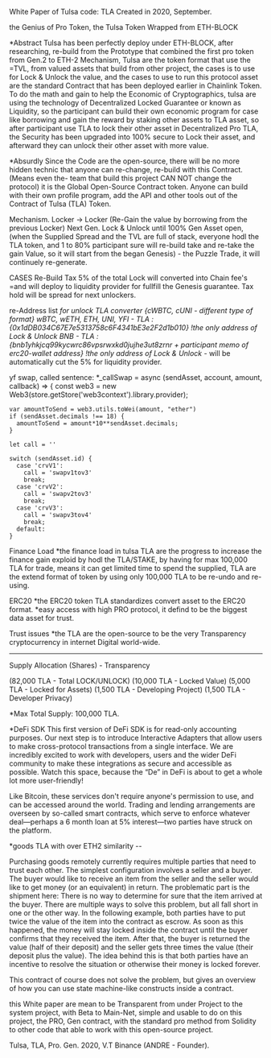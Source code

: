 White Paper of Tulsa code: TLA
Created in 2020, September.

the Genius of Pro Token, the Tulsa Token Wrapped from ETH-BLOCK

*Abstract
Tulsa has been perfectly deploy under ETH-BLOCK, after researching, re-build from the Prototype that combined the first pro token from Gen.2 to ETH-2 Mechanism, Tulsa are the token format that use the =TVL, from valued assets that build from other project, the cases is to use for Lock & Unlock the value, and the cases to use to run this protocol asset are the standard Contract that has been deployed earlier in Chainlink Token. To do the math and gain to help the Economic of Cryptographics, tulsa are using the technology of Decentralized Locked Guarantee or known as Liquidity, so the participant can build their own economic program for case like borrowing and gain the reward by staking other assets to TLA asset, so after participant use TLA to lock their other asset in Decentralized Pro TLA, the Security has been upgraded into 100% secure to Lock their asset, and afterward they can unlock their other asset with more value.

*Absurdly
Since the Code are the open-source, there will be no more hidden technic that anyone can re-change, re-build with this Contract. (Means even the- team that build this project CAN NOT change the protocol) it is the Global Open-Source Contract token. Anyone can build with their own profile program, add the API and other tools out of the Contract of Tulsa (TLA) Token.

Mechanism.
Locker -> Locker (Re-Gain the value by borrowing from the previous Locker)
Next Gen. Lock & Unlock until 100% Gen Asset open, (when the Supplied Spread and the TVL are full of stack, everyone hodl the TLA token, and 1 to 80% participant sure will re-build take and re-take the gain Value, so it will start from the began Genesis) - the Puzzle Trade, it will continuely re-generate.

CASES Re-Build Tax
5% of the total Lock will converted into Chain fee's =and will deploy to liquidity provider for fullfill the Genesis guarantee.
Tax hold will be spread for next unlockers.

re-Address list *for unlock TLA converter {cWBTC, cUNI - different type of format}
wBTC, wETH, ETH, UNI, YFI - TLA : {0x1dDB034C67E7e5313758c6F4341bE3e2F2d1b010} !the only address of Lock & Unlock
BNB - TLA : {bnb1yhkjcq99kycwrc86vpsrwxkd0jujhe3ut8zrnr + participant memo of erc20-wallet address} !the only address of Lock & Unlock
-* will be automatically cut the 5% for liquidity provider.

yf swap, called sentence:
*_callSwap = async (sendAsset, account, amount, callback) => {
    const web3 = new Web3(store.getStore('web3context').library.provider);

    var amountToSend = web3.utils.toWei(amount, "ether")
    if (sendAsset.decimals !== 18) {
      amountToSend = amount*10**sendAsset.decimals;
    }

    let call = ''

    switch (sendAsset.id) {
      case 'crvV1':
        call = 'swapv1tov3'
        break;
      case 'crvV2':
        call = 'swapv2tov3'
        break;
      case 'crvV3':
        call = 'swapv3tov4'
        break;
      default:
    }
    
Finance Load
*the finance load in tulsa TLA are the progress to increase the finance gain exploid by hodl the TLA/STAKE, by having for max 100,000 TLA for trade, means it can get limited time to spend the supplied, TLA are the extend format of token by using only 100,000 TLA to be re-undo and re-using.

ERC20
*the ERC20 token TLA standardizes convert asset to the ERC20 format.
*easy access with high PRO protocol, it defind to be the biggest data asset for trust.

Trust issues
*the TLA are the open-source to be the very Transparency cryptocurrency in internet Digital world-wide.

---

Supply Allocation (Shares) - Transparency

(82,000 TLA - Total LOCK/UNLOCK)
(10,000 TLA - Locked Value)
(5,000 TLA - Locked for Assets)
(1,500 TLA - Developing Project)
(1,500 TLA - Developer Privacy)

*Max Total Supply: 100,000 TLA.
    
*DeFi SDK
This first version of DeFi SDK is for read-only accounting purposes. Our next step is to introduce Interactive Adapters that allow users to make cross-protocol transactions from a single interface. We are incredibly excited to work with developers, users and the wider DeFi community to make these integrations as secure and accessible as possible. Watch this space, because the “De” in DeFi is about to get a whole lot more user-friendly!

Like Bitcoin, these services don't require anyone's permission to use, and can be accessed around the world. Trading and lending arrangements are overseen by so-called smart contracts, which serve to enforce whatever deal—perhaps a 6 month loan at 5% interest—two parties have struck on the platform.

*goods TLA with over ETH2 similarity --

Purchasing goods remotely currently requires multiple parties that need to trust each other. The simplest configuration involves a seller and a buyer. The buyer would like to receive an item from the seller and the seller would like to get money (or an equivalent) in return. The problematic part is the shipment here: There is no way to determine for sure that the item arrived at the buyer.
There are multiple ways to solve this problem, but all fall short in one or the other way. In the following example, both parties have to put twice the value of the item into the contract as escrow. As soon as this happened, the money will stay locked inside the contract until the buyer confirms that they received the item. After that, the buyer is returned the value (half of their deposit) and the seller gets three times the value (their deposit plus the value). The idea behind this is that both parties have an incentive to resolve the situation or otherwise their money is locked forever.

This contract of course does not solve the problem, but gives an overview of how you can use state machine-like constructs inside a contract.

this White paper are mean to be Transparent from under Project to the system project, with Beta to Main-Net, simple and usable to do on this project, the PRO, Gen contract, with the standard pro method from Solidity to other code that able to work with this open-source project.

Tulsa, TLA, Pro. Gen. 2020, V.T Binance (ANDRE - Founder).
